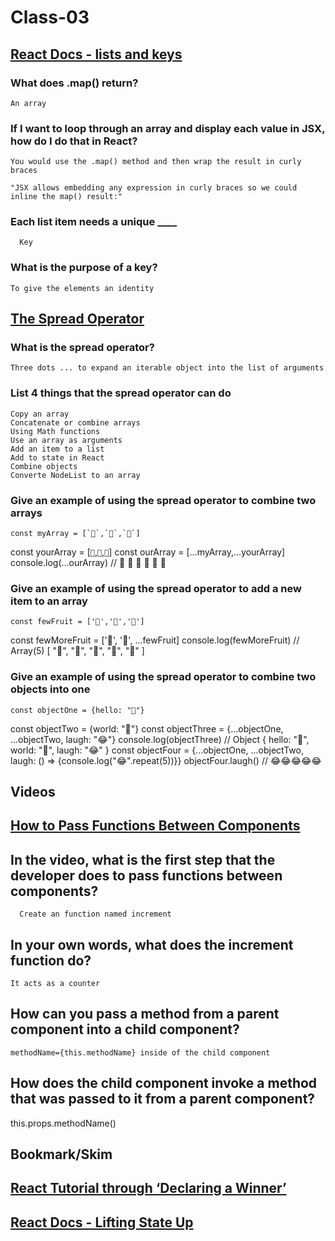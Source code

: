 # Class-03

## [React Docs - lists and keys](https://reactjs.org/docs/lists-and-keys.html)

### What does .map() return?

    An array

### If I want to loop through an array and display each value in JSX, how do I do that in React?

    You would use the .map() method and then wrap the result in curly braces

    "JSX allows embedding any expression in curly braces so we could inline the map() result:"

### Each list item needs a unique ____

      Key

### What is the purpose of a key?

    To give the elements an identity

## [The Spread Operator](https://medium.com/coding-at-dawn/how-to-use-the-spread-operator-in-javascript-b9e4a8b06fab)

### What is the spread operator?

    Three dots ... to expand an iterable object into the list of arguments

### List 4 things that the spread operator can do

    Copy an array
    Concatenate or combine arrays
    Using Math functions
    Use an array as arguments
    Add an item to a list
    Add to state in React
    Combine objects
    Converte NodeList to an array

### Give an example of using the spread operator to combine two arrays
  
    const myArray = [`🤪`,`🐻`,`🎌`]
const yourArray = [`🙂`,`🤗`,`🤩`]
const ourArray = [...myArray,...yourArray]
console.log(...ourArray) // 🤪 🐻 🎌 🙂 🤗 🤩
  
### Give an example of using the spread operator to add a new item to an array
  
    const fewFruit = ['🍏','🍊','🍌']
const fewMoreFruit = ['🍉', '🍍', ...fewFruit]
console.log(fewMoreFruit) //  Array(5) [ "🍉", "🍍", "🍏", "🍊", "🍌" ]
  
### Give an example of using the spread operator to combine two objects into one

    const objectOne = {hello: "🤪"}
const objectTwo = {world: "🐻"}
const objectThree = {...objectOne, ...objectTwo, laugh: "😂"}
console.log(objectThree) // Object { hello: "🤪", world: "🐻", laugh: "😂" }
const objectFour = {...objectOne, ...objectTwo, laugh: () => {console.log("😂".repeat(5))}}
objectFour.laugh() // 😂😂😂😂😂

## Videos

## [How to Pass Functions Between Components](https://www.youtube.com/watch?v=c05OL7XbwXU)

## In the video, what is the first step that the developer does to pass functions between components?

      Create an function named increment 

## In your own words, what does the increment function do?

    It acts as a counter 

## How can you pass a method from a parent component into a child component?

    methodName={this.methodName} inside of the child component

## How does the child component invoke a method that was passed to it from a parent component?

  this.props.methodName()

## Bookmark/Skim

## [React Tutorial through ‘Declaring a Winner’](https://reactjs.org/tutorial/tutorial.html)

## [React Docs - Lifting State Up](https://reactjs.org/docs/lifting-state-up.html)
